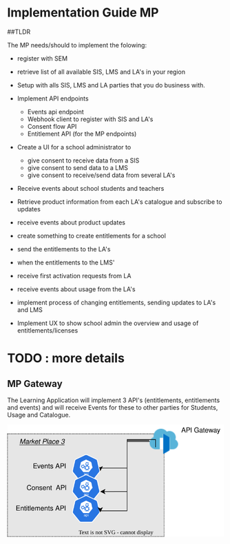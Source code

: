 # Implementation Guide MP

##TLDR

The MP needs/should to implement the folowing:
* register with SEM
* retrieve list of all available SIS, LMS and LA's in your region
* Setup with alls SIS, LMS and LA parties that you do business with.
* Implement API endpoints
  * Events api endpoint
  * Webhook client to register with SIS and LA's
  * Consent flow API
  * Entitlement API (for the MP endpoints)
* Create a UI for a school administrator to 
  * give consent to receive data from a SIS
  * give consent to send data to a LMS
  * give consent to receive/send data from several LA's
* Receive events about school students and teachers
* Retrieve product information from each LA's catalogue and subscribe to updates
* receive events about product updates
* create something to create entitlements for a school
* send the entitlements to the LA's
* when the entitlements to the LMS'
* receive first activation requests from LA
* receive events about usage from the LA's

* implement process of changing entitlements, sending updates to LA's and LMS

* Implement UX to show school admin the overview and usage of entitlements/licenses

# TODO : more details

## MP Gateway
The Learning Application will implement 3 API's (entitlements, entitlements and events) and will  receive Events for these to other parties for Students, Usage and Catalogue.

![architecture](diagrams/Saas_Vendor_Infrastructure-MP_Gateway.drawio.svg)